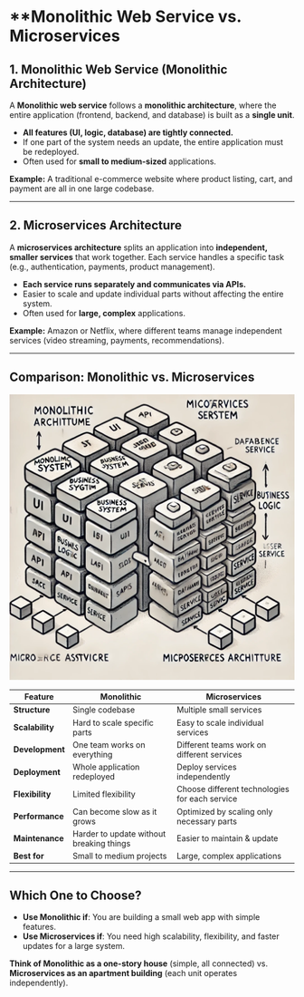 # **Monolithic Web Service vs. Microservices

## **1. Monolithic Web Service (Monolithic Architecture)**  
A **Monolithic web service** follows a **monolithic architecture**, where the entire application (frontend, backend, and database) is built as a **single unit**.  

- **All features (UI, logic, database) are tightly connected.**  
- If one part of the system needs an update, the entire application must be redeployed.  
- Often used for **small to medium-sized** applications.  

**Example:** A traditional e-commerce website where product listing, cart, and payment are all in one large codebase.

---

## **2. Microservices Architecture**  
A **microservices architecture** splits an application into **independent, smaller services** that work together. Each service handles a specific task (e.g., authentication, payments, product management).  

- **Each service runs separately and communicates via APIs.**  
- Easier to scale and update individual parts without affecting the entire system.  
- Often used for **large, complex** applications.  

**Example:** Amazon or Netflix, where different teams manage independent services (video streaming, payments, recommendations).  

---

## **Comparison: Monolithic vs. Microservices**  
<img src="./image/Monolithic_Microservice.webp">

| Feature            |  Monolithic  | Microservices  |
|--------------------|-----------------------|---------------|
| **Structure**      | Single codebase       | Multiple small services |
| **Scalability**    | Hard to scale specific parts | Easy to scale individual services |
| **Development**    | One team works on everything | Different teams work on different services |
| **Deployment**     | Whole application redeployed | Deploy services independently |
| **Flexibility**    | Limited flexibility | Choose different technologies for each service |
| **Performance**    | Can become slow as it grows | Optimized by scaling only necessary parts |
| **Maintenance**    | Harder to update without breaking things | Easier to maintain & update |
| **Best for**       | Small to medium projects | Large, complex applications |


---

## **Which One to Choose?**  
- **Use Monolithic if**: You are building a small web app with simple features.  
- **Use Microservices if**: You need high scalability, flexibility, and faster updates for a large system.  

**Think of Monolithic as a one-story house** (simple, all connected) vs. **Microservices as an apartment building** (each unit operates independently).